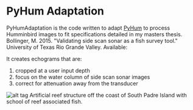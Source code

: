# PyHum Adaptation
PyHumAdaptation is the code written to adapt [PyHum](https://github.com/dbuscombe-usgs/PyHum) to process Humminbird images to fit specifications detailed in my masters thesis.  
    Bollinger, M. 2015. "Validating side scan sonar as a fish survey tool."  University of Texas Rio Grande Valley.  Available:


It creates echograms that are:
<ol>
  <li>cropped at a user input depth</li>
  <li>focus on the water column of side scan sonar images</li>
  <li>correct for attenuation away from the transducer</li>
</ol>

![alt tag](http://dbuscombe-usgs.github.io/figs/Texas_reef_merged_cropped.png)
Artificial reef structure off the coast of South Padre Island with school of reef associated fish.
